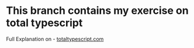 # This branch contains my exercise on total typescript

Full Explanation on - [totaltypescript.com](https://www.totaltypescript.com/)
